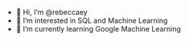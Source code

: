 - 👋 Hi, I’m @rebeccaey
- 👀 I’m interested in SQL and Machine Learning
- 🌱 I’m currently learning Google Machine Learning

<!---
rebeccaey/rebeccaey is a ✨ special ✨ repository because its `README.md` (this file) appears on your GitHub profile.
You can click the Preview link to take a look at your changes.
--->
